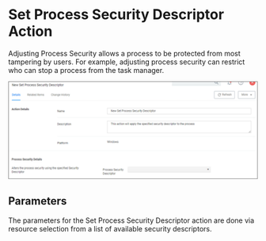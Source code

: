 [title]: # (Set Process Security Descriptor)
[tags]: # (action)
[priority]: # (5)
# Set Process Security Descriptor Action

Adjusting Process Security allows a process to be protected from most tampering by users. For example, adjusting process security can restrict who can stop a process from the task manager.

![Display Set Process Security Descriptor Settings](images/sec-descriptor.png "Display Set Process Security Descriptor Settings")

## Parameters

The parameters for the Set Process Security Descriptor action are done via resource selection from a list of available security descriptors.
